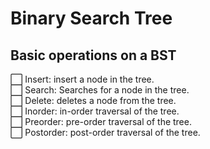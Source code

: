 # Binary Search Tree


## Basic operations on a BST

:white_large_square: Insert: insert a node in the tree.  
:white_large_square: Search: Searches for a node in the tree.  
:white_large_square: Delete: deletes a node from the tree.  
:white_large_square: Inorder: in-order traversal of the tree.  
:white_large_square: Preorder: pre-order traversal of the tree.  
:white_large_square: Postorder: post-order traversal of the tree.  



